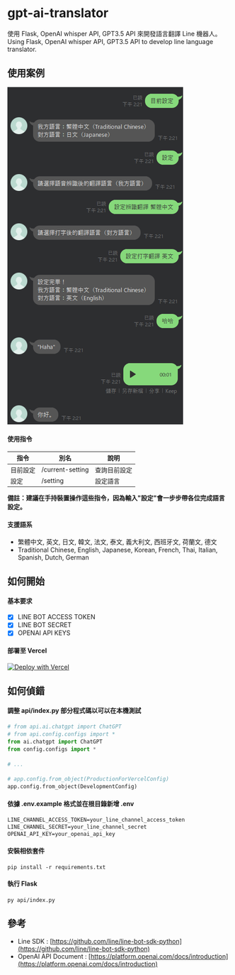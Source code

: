 # gpt-ai-translator

使用 Flask, OpenAI whisper API, GPT3.5 API 來開發語言翻譯 Line 機器人。  
Using Flask, OpenAI whisper API, GPT3.5 API to develop line language translator.

## 使用案例

![Image](data/img/demo.png)

#### 使用指令

| 指令     | 別名             | 說明         |
| -------- | ---------------- | ------------ |
| 目前設定 | /current-setting | 查詢目前設定 |
| 設定     | /setting         | 設定語言     |

**備註：建議在手持裝置操作這些指令，因為輸入"設定"會一步步帶各位完成語言設定。**

#### 支援語系

- 繁體中文, 英文, 日文, 韓文, 法文, 泰文, 義大利文, 西班牙文, 荷蘭文, 德文
- Traditional Chinese, English, Japanese, Korean, French, Thai, Italian, Spanish, Dutch, German

## 如何開始

#### 基本要求

- [x] LINE BOT ACCESS TOKEN
- [x] LINE BOT SECRET
- [x] OPENAI API KEYS

#### 部署至 Vercel

[![Deploy with Vercel](https://vercel.com/button)](https://vercel.com/new/clone?repository-url=https%3A%2F%2Fgithub.com%2Fcdcd72%2Fgpt-ai-translator&env=LINE_CHANNEL_ACCESS_TOKEN,LINE_CHANNEL_SECRET,OPENAI_API_KEY)

## 如何偵錯

#### 調整 api/index.py 部分程式碼以可以在本機測試

```python
# from api.ai.chatgpt import ChatGPT
# from api.config.configs import *
from ai.chatgpt import ChatGPT
from config.configs import *

# ...

# app.config.from_object(ProductionForVercelConfig)
app.config.from_object(DevelopmentConfig)
```

#### 依據 .env.example 格式並在根目錄新增 .env

    LINE_CHANNEL_ACCESS_TOKEN=your_line_channel_access_token
    LINE_CHANNEL_SECRET=your_line_channel_secret
    OPENAI_API_KEY=your_openai_api_key

#### 安裝相依套件

    pip install -r requirements.txt

#### 執行 Flask

    py api/index.py

## 參考

- Line SDK : [https://github.com/line/line-bot-sdk-python](https://github.com/line/line-bot-sdk-python)
- OpenAI API Document : [https://platform.openai.com/docs/introduction](https://platform.openai.com/docs/introduction)
